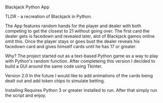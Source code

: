Blackjack Python App

TLDR - a recreation of Blackjack in Python.

The App features random hands for the player and dealer with both competing to get the closest to 21 without going over. 
The first card the dealer gets is facedown and revealed later, alot of Blackjack games online omit this. 
Once the player stays or goes bust the dealer reveals his facedown card and gives himself cards until he has 17 or greater.

Why?
The project started out as a text-based Python game as a way to play with Python's random function. 
After completeing this version I decided to build a GUI around the same code using Tkinter.

Version 2.0
In the future I would like to add animations of the cards being dealt out and add token chips to simulate betting. 

Installing
Requires Python 3 or greater installed to run. After that simply run the script and enjoy.
